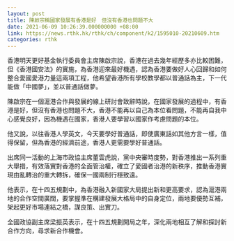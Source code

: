 ```yaml
---
layout: post
title: 陳啟宗稱國家發展有香港是好　但沒有香港也問題不大
date: 2021-06-09 10:26:39.000000000 +08:00
link: https://news.rthk.hk/rthk/ch/component/k2/1595010-20210609.htm
categories: rthk
---
```


香港明天更好基金執行委員會主席陳啟宗說，香港在過去幾年經歷多亦比較困難，但《香港國安法》的實施，為香港迎來最好機遇，認為香港要做好人心回歸和如何整合愛國愛港力量這兩項工程，他希望香港所有學校教學都以普通話為主，下一代能做「中國夢」，並以普通話做夢。

陳啟宗在一個滬港合作與發展的線上研討會致辭時說，在國家發展的過程中，有香港是好，但沒有香港也問題不大，香港不能再以自己為本位看問題，不能再自我中心感覺良好，因為機遇在國家，香港人要學習以國家作考慮問題的本位。

他又說，以往香港人學英文，今天要學好普通話，即使廣東話如其他方言一樣，值得保留，但為香港的經濟前途，香港人更需要學好普通話。

出席同一活動的上海市政協主席董雲虎說，黨中央審時度勢，對香港推出一系列重大舉措，有效落實對香港的全面管治權，確立了愛國者治港的新秩序，推動香港實現由亂轉治的重大轉拆，確保一國兩制行穩致遠。

他表示，在十四五規劃中，為香港融入新國家大局提出新和更高要求，認為滬港兩地的合作空間廣闊，要掌握準在構建發展大格局中的自身定位，兩地要優勢互補，架起更好市場連結之橋，謀良策、出實刀。

全國政協副主席梁振英表示，在十四五規劃開局之年，深化兩地相互了解和探討新合作方向，尋求新合作機會。
